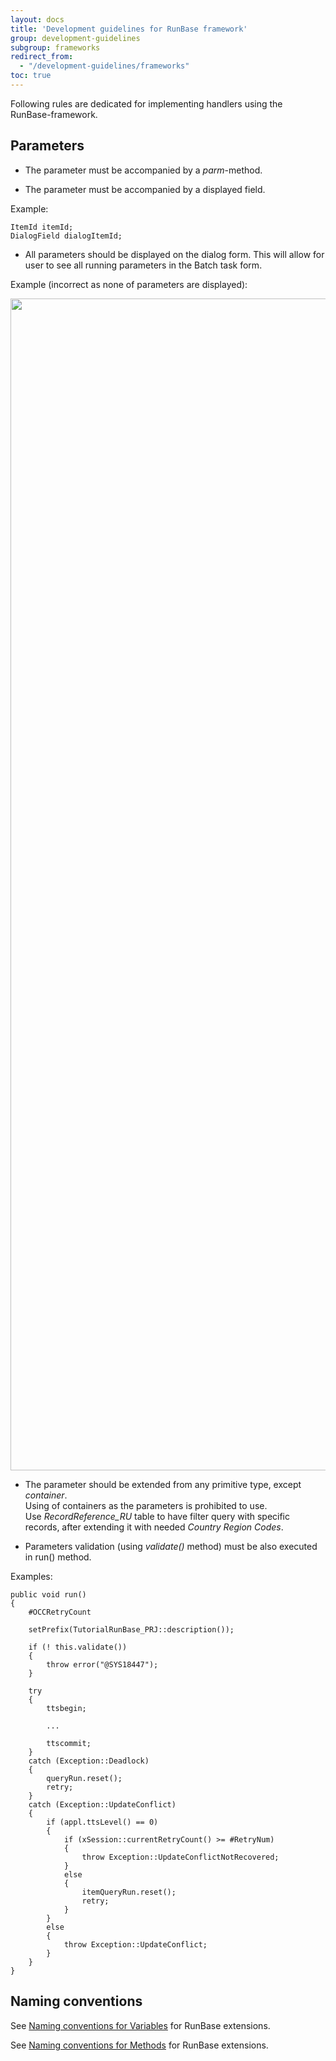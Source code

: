 ```yaml
---
layout: docs
title: 'Development guidelines for RunBase framework'
group: development-guidelines
subgroup: frameworks
redirect_from:
  - "/development-guidelines/frameworks"
toc: true
---
```


Following rules are dedicated for implementing handlers using the RunBase-framework. 

## Parameters

- The parameter must be accompanied by a _parm_-method.

- The parameter must be accompanied by a displayed field. 

Example:

```
ItemId itemId;
DialogField dialogItemId;
```

- All parameters should be displayed on the dialog form. This will allow for user to see all running parameters in the Batch task form.

Example (incorrect as none of parameters are displayed):

<img src="https://zakharov.com/development-guidelines/frameworks/runbase1.png" width="1875">

- The parameter should be extended from any primitive type, except _container_.<br/> Using of containers as the parameters is prohibited to use.<br/>Use _RecordReference_RU_ table to have filter query with specific records, after extending it with needed _Country Region Codes_.

- Parameters validation (using _validate()_ method) must be also executed in run() method. 

Examples:

```
public void run()
{
    #OCCRetryCount

    setPrefix(TutorialRunBase_PRJ::description());

    if (! this.validate())
    {
        throw error("@SYS18447");
    }

    try
    {
        ttsbegin;

        ...

        ttscommit;
    }
    catch (Exception::Deadlock)
    {
        queryRun.reset();
        retry;
    }
    catch (Exception::UpdateConflict)
    {
        if (appl.ttsLevel() == 0)
        {
            if (xSession::currentRetryCount() >= #RetryNum)
            {
                throw Exception::UpdateConflictNotRecovered;
            }
            else
            {
                itemQueryRun.reset();
                retry;
            }
        }
        else
        {
            throw Exception::UpdateConflict;
        }
    }
}

```

## Naming conventions

See [Naming conventions for Variables](/naming-conventions/code-artifacts/variables/#runbase-extensions) for RunBase extensions.

See [Naming conventions for Methods](/naming-conventions/code-artifacts/methods/#runbase-extensions) for RunBase extensions.
